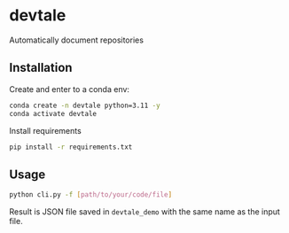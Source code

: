 # devtale

Automatically document repositories

## Installation

Create and enter to a conda env:

```bash
conda create -n devtale python=3.11 -y
conda activate devtale
```

Install requirements

```bash
pip install -r requirements.txt
```

## Usage

```bash
python cli.py -f [path/to/your/code/file]
```

Result is JSON file saved in `devtale_demo` with the same name as the input file.
